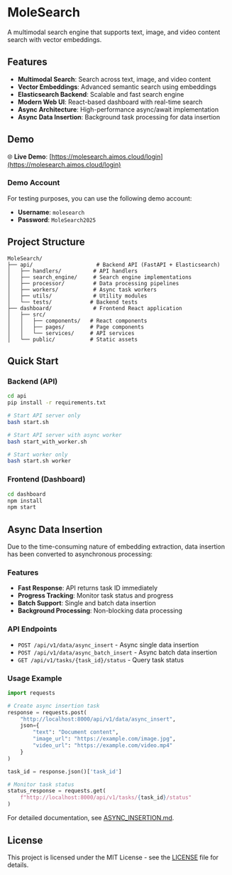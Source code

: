 # MoleSearch

A multimodal search engine that supports text, image, and video content search with vector embeddings.

## Features

- **Multimodal Search**: Search across text, image, and video content
- **Vector Embeddings**: Advanced semantic search using embeddings
- **Elasticsearch Backend**: Scalable and fast search engine
- **Modern Web UI**: React-based dashboard with real-time search
- **Async Architecture**: High-performance async/await implementation
- **Async Data Insertion**: Background task processing for data insertion

## Demo

🌐 **Live Demo**: [https://molesearch.aimos.cloud/login](https://molesearch.aimos.cloud/login)

### Demo Account

For testing purposes, you can use the following demo account:

- **Username**: `molesearch`
- **Password**: `MoleSearch2025`

## Project Structure

```
MoleSearch/
├── api/                    # Backend API (FastAPI + Elasticsearch)
│   ├── handlers/          # API handlers
│   ├── search_engine/     # Search engine implementations
│   ├── processor/         # Data processing pipelines
│   ├── workers/           # Async task workers
│   ├── utils/             # Utility modules
│   └── tests/            # Backend tests
├── dashboard/             # Frontend React application
│   ├── src/
│   │   ├── components/   # React components
│   │   ├── pages/        # Page components
│   │   └── services/     # API services
│   └── public/           # Static assets
```

## Quick Start

### Backend (API)

```bash
cd api
pip install -r requirements.txt

# Start API server only
bash start.sh

# Start API server with async worker
bash start_with_worker.sh

# Start worker only
bash start.sh worker
```

### Frontend (Dashboard)

```bash
cd dashboard
npm install
npm start
```

## Async Data Insertion

Due to the time-consuming nature of embedding extraction, data insertion has been converted to asynchronous processing:

### Features
- **Fast Response**: API returns task ID immediately
- **Progress Tracking**: Monitor task status and progress
- **Batch Support**: Single and batch data insertion
- **Background Processing**: Non-blocking data processing

### API Endpoints
- `POST /api/v1/data/async_insert` - Async single data insertion
- `POST /api/v1/data/async_batch_insert` - Async batch data insertion  
- `GET /api/v1/tasks/{task_id}/status` - Query task status

### Usage Example
```python
import requests

# Create async insertion task
response = requests.post(
    "http://localhost:8000/api/v1/data/async_insert",
    json={
        "text": "Document content",
        "image_url": "https://example.com/image.jpg",
        "video_url": "https://example.com/video.mp4"
    }
)

task_id = response.json()['task_id']

# Monitor task status
status_response = requests.get(
    f"http://localhost:8000/api/v1/tasks/{task_id}/status"
)
```

For detailed documentation, see [ASYNC_INSERTION.md](api/ASYNC_INSERTION.md).

## License

This project is licensed under the MIT License - see the [LICENSE](LICENSE) file for details. 